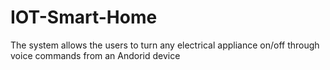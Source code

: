 # IOT-Smart-Home
The system allows the users to turn any electrical appliance on/off through voice commands from an Andorid device
